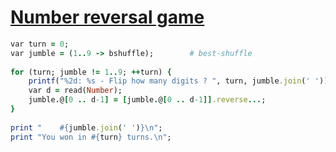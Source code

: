 [1]: http://rosettacode.org/wiki/Number_reversal_game

# [Number reversal game][1]

```ruby
var turn = 0;
var jumble = (1..9 -> bshuffle);        # best-shuffle
 
for (turn; jumble != 1..9; ++turn) {
    printf("%2d: %s - Flip how many digits ? ", turn, jumble.join(' '));
    var d = read(Number);
    jumble.@[0 .. d-1] = [jumble.@[0 .. d-1]].reverse...;
}
 
print "    #{jumble.join(' ')}\n";
print "You won in #{turn} turns.\n";
```